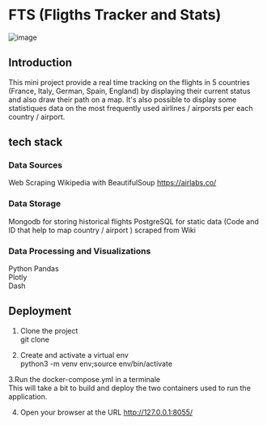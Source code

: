 # FTS (Fligths Tracker and Stats)
![image](https://user-images.githubusercontent.com/42340621/224944259-1ddb0bcb-7e67-4424-b6db-2300435dafb0.png)
## Introduction
This mini project provide a real time tracking on the flights in 5 countries (France, Italy, German, Spain, England) by displaying their current status and also draw their path on a map.
It's also possible to display some statistiques data on the most frequently used airlines / airporsts per each country / airport.

## tech stack
### Data Sources
Web Scraping Wikipedia with BeautifulSoup
https://airlabs.co/

### Data Storage
Mongodb for storing historical flights
PostgreSQL for static data (Code and ID that help to map country / airport ) scraped from Wiki

### Data Processing and Visualizations
Python
Pandas  
Plotly  
Dash

## Deployment
1. Clone the project  
git clone

2. Create and activate a virtual env  
python3 -m venv env;source env/bin/activate

3.Run the docker-compose.yml in a terminale  
This will take a bit to build and deploy the two containers used to run the application.

4. Open your browser at the URL
http://127.0.0.1:8055/